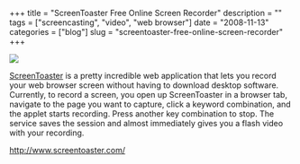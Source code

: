 +++
title = "ScreenToaster Free Online Screen Recorder"
description = ""
tags = ["screencasting", "video", "web browser"]
date = "2008-11-13"
categories = ["blog"]
slug = "screentoaster-free-online-screen-recorder"
+++



  <div class="notebook-screenshot"><a href="http://www.screentoaster.com/"><img src="//konigi.com/media/bluga/wt491c7ceb73eb3.jpg"/></a></div><p><a href="http://www.screentoaster.com/">ScreenToaster</a> is a pretty incredible web application that lets you record your web browser screen without having to download desktop software. Currently, to record a screen, you open up ScreenToaster in a browser tab, navigate to the page you want to capture, click a keyword combination, and the applet starts recording. Press another key combination to stop. The service saves the session and almost immediately gives you a flash video with your recording. </p>
    
  <a href="http://www.screentoaster.com/">http://www.screentoaster.com/</a>
